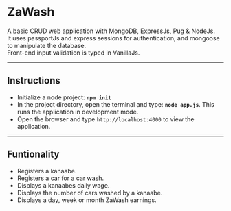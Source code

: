 # ZaWash
A basic CRUD web application with MongoDB, ExpressJs, Pug &amp; NodeJs. <br>
It uses passportJs and express sessions for authentication, and mongoose to manipulate the database.<br>
Front-end input validation is typed in VanillaJs.
___
## Instructions
- Initialize a node project: **`npm init`**
- In the project directory, open the terminal and type: **`node app.js`**. This runs the application in development mode.
- Open the browser and type `http://localhost:4000` to view the application.
___
## Funtionality
- Registers a kanaabe.
- Registers a car for a car wash.
- Displays a kanaabes daily wage.
- Displays the number of cars washed by a kanaabe.
- Displays a day, week or month ZaWash earnings.
